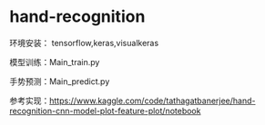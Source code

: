 # hand-recognition
环境安装：
tensorflow,keras,visualkeras

模型训练：Main_train.py

手势预测：Main_predict.py

参考实现：https://www.kaggle.com/code/tathagatbanerjee/hand-recognition-cnn-model-plot-feature-plot/notebook

